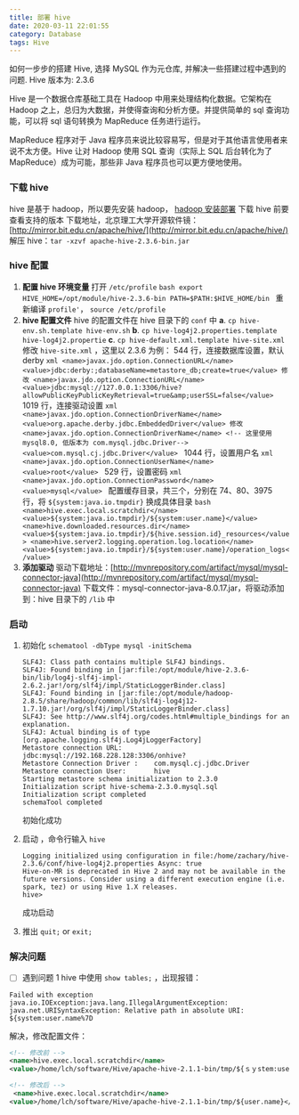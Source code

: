 ```yaml
---
title: 部署 hive
date: 2020-03-11 22:01:55
category: Database
tags: Hive
---
```


如何一步步的搭建 Hive, 选择 MySQL 作为元仓库, 并解决一些搭建过程中遇到的问题. Hive 版本为: 2.3.6

<!--more-->

Hive 是一个数据仓库基础工具在 Hadoop 中用来处理结构化数据。它架构在 Hadoop 之上，总归为大数据，并使得查询和分析方便。并提供简单的 sql 查询功能，可以将 sql 语句转换为 MapReduce 任务进行运行。

MapReduce 程序对于 Java 程序员来说比较容易写，但是对于其他语言使用者来说不太方便。Hive 让对 Hadoop 使用 SQL 查询（实际上 SQL 后台转化为了 MapReduce）成为可能，那些非 Java 程序员也可以更方便地使用。

### 下载 hive

hive 是基于 hadoop，所以要先安装 hadoop， [hadoop 安装部署](https://blog.csdn.net/qq_38410494/article/details/104801399)
下载 hive 前要查看支持的版本
下载地址，北京理工大学开源软件镜：[http://mirror.bit.edu.cn/apache/hive/](http://mirror.bit.edu.cn/apache/hive/)
解压 hive：`tar -xzvf apache-hive-2.3.6-bin.jar`

### hive 配置

1. **配置 hive 环境变量**
   打开 `/etc/profile`
   `bash export HIVE_HOME=/opt/module/hive-2.3.6-bin PATH=$PATH:$HIVE_HOME/bin `
   重新编译 `profile'`， `source /etc/profile`
2. **hive 配置文件**
   hive 的配置文件在 hive 目录下的 `conf` 中
   **a**. `cp hive-env.sh.template hive-env.sh`
   **b**. `cp hive-log4j2.properties.template hive-log4j2.propertie`
   **c**. `cp hive-default.xml.template hive-site.xml`
   修改 `hive-site.xml` ，这里以 2.3.6 为例：
   544 行，连接数据库设置，默认 derby
   `xml <name>javax.jdo.option.ConnectionURL</name> <value>jdbc:derby:;databaseName=metastore_db;create=true</value> 修改 <name>javax.jdo.option.ConnectionURL</name> <value>jdbc:mysql://127.0.0.1:3306/hive?allowPublicKeyPublicKeyRetrieval=true&amp;userSSL=false</value> `
   1019 行，连接驱动设置
   `xml <name>javax.jdo.option.ConnectionDriverName</name> <value>org.apache.derby.jdbc.EmbeddedDriver</value> 修改 <name>javax.jdo.option.ConnectionDriverName</name> <!-- 这里使用mysql8.0, 低版本为 com.mysql.jdbc.Driver--> <value>com.mysql.cj.jdbc.Driver</value> `
   1044 行，设置用户名
   `xml <name>javax.jdo.option.ConnectionUserName</name> <value>root</value> `
   529 行，设置密码
   `xml <name>javax.jdo.option.ConnectionPassword</name> <value>mysql</value> `
   配置缓存目录，共三个，分别在 74、80、3975 行，将 `${system:java.io.tmpdir}` 换成具体目录
   `bash <name>hive.exec.local.scratchdir</name> <value>${system:java.io.tmpdir}/${system:user.name}</value> <name>hive.downloaded.resources.dir</name> <value>${system:java.io.tmpdir}/${hive.session.id}_resources</value> <name>hive.server2.logging.operation.log.location</name> <value>${system:java.io.tmpdir}/${system:user.name}/operation_logs</value> `
3. **添加驱动**
   驱动下载地址：[http://mvnrepository.com/artifact/mysql/mysql-connector-java](http://mvnrepository.com/artifact/mysql/mysql-connector-java)
   下载文件：mysql-connector-java-8.0.17.jar，将驱动添加到：hive 目录下的 `/lib` 中

### 启动

1. 初始化 `schematool -dbType mysql -initSchema`

   ```
   SLF4J: Class path contains multiple SLF4J bindings.
   SLF4J: Found binding in [jar:file:/opt/module/hive-2.3.6-bin/lib/log4j-slf4j-impl-2.6.2.jar!/org/slf4j/impl/StaticLoggerBinder.class]
   SLF4J: Found binding in [jar:file:/opt/module/hadoop-2.8.5/share/hadoop/common/lib/slf4j-log4j12-1.7.10.jar!/org/slf4j/impl/StaticLoggerBinder.class]
   SLF4J: See http://www.slf4j.org/codes.html#multiple_bindings for an explanation.
   SLF4J: Actual binding is of type [org.apache.logging.slf4j.Log4jLoggerFactory]
   Metastore connection URL:        jdbc:mysql://192.168.228.128:3306/onhive?
   Metastore Connection Driver :    com.mysql.cj.jdbc.Driver
   Metastore connection User:       hive
   Starting metastore schema initialization to 2.3.0
   Initialization script hive-schema-2.3.0.mysql.sql
   Initialization script completed
   schemaTool completed
   ```

   初始化成功

2. 启动 ，命令行输入 `hive`

   ```
   Logging initialized using configuration in file:/home/zachary/hive-2.3.6/conf/hive-log4j2.properties Async: true
   Hive-on-MR is deprecated in Hive 2 and may not be available in the future versions. Consider using a different execution engine (i.e. spark, tez) or using Hive 1.X releases.
   hive>
   ```

   成功启动

3. 推出 `quit;` or `exit;`

### 解决问题

- [ ] 遇到问题 1
      hive 中使用 `show tables;` ，出现报错：

```
Failed with exception java.io.IOException:java.lang.IllegalArgumentException: java.net.URISyntaxException: Relative path in absolute URI: ${system:user.name%7D
```

解决，修改配置文件：

```xml
<!-- 修改前 -->
<name>hive.exec.local.scratchdir</name>
<value>/home/lch/software/Hive/apache-hive-2.1.1-bin/tmp/${ｓｙstem:user.name}</value>

<!-- 修改后 -->
 <name>hive.exec.local.scratchdir</name>
<value>/home/lch/software/Hive/apache-hive-2.1.1-bin/tmp/${user.name}</value>
```
